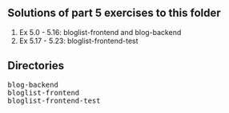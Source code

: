 ## Solutions of part 5 exercises to this folder
1. Ex 5.0 - 5.16: bloglist-frontend and blog-backend
2. Ex 5.17 - 5.23: bloglist-frontend-test

## Directories
<pre>
blog-backend
bloglist-frontend
bloglist-frontend-test
</pre>